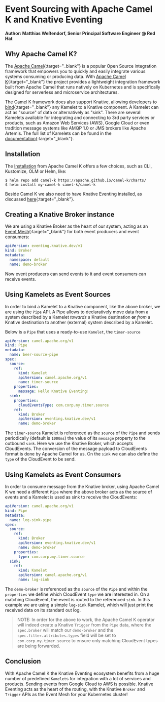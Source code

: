 # Event Sourcing with Apache Camel K and Knative Eventing

**Author: Matthias Weßendorf, Senior Principal Software Engineer @ Red Hat**

## Why Apache Camel K?

The [Apache Camel](https://camel.apache.org/){:target="_blank"} is a popular Open Source integration framework that empowers you to quickly and easily integrate various systems consuming or producing data. With [Apache Camel K](https://camel.apache.org/camel-k/latest){:target="_blank"} the project provides a lightweight integration framework built from Apache Camel that runs natively on Kubernetes and is specifically designed for serverless and microservice architectures.

The Camel K framework does also support Knative, allowing developers to [bind](https://camel.apache.org/camel-k/latest/kamelets/kamelets-user.html#kamelets-usage-binding){:target="_blank"} any Kamelet to a Knative component. A Kamelet can act as "source" of data or alternatively as "sink". There are several Kamelets available for integrating and connecting to 3rd party services or products, such as Amazon Web Services (AWS), Google Cloud or even tradition message systems like AMQP 1.0 or JMS brokers like Apache Artemis. The full list of Kamelets can be found in the [documentation](https://camel.apache.org/camel-kamelets/latest/index.html){:target="_blank"}.

## Installation

The [Installation](https://camel.apache.org/camel-k/next/installation/installation.html) from Apache Camel K offers a few choices, such as CLI, Kustomize, OLM or Helm, like:

```
$ helm repo add camel-k https://apache.github.io/camel-k/charts/
$ helm install my-camel-k camel-k/camel-k
```

Beside Camel K we also need to have Knative Eventing installed, as discussed [here](https://knative.dev/docs/install/yaml-install/eventing/install-eventing-with-yaml/){:target="_blank"}.

## Creating a Knative Broker instance

We are using a Knative Broker as the heart of our system, acting as an [Event Mesh](https://knative.dev/docs/eventing/event-mesh/){:target="_blank"} for both event producers and event consumers:

```yaml
apiVersion: eventing.knative.dev/v1
kind: Broker
metadata:
  namespace: default
  name: demo-broker
```

Now event producers can send events to it and event consumers can receive events.

## Using Kamelets as Event Sources

In order to bind a Kamelet to a Knative component, like the above broker, we are using the `Pipe` API. A Pipe allows to declaratively move data from a system described by a Kamelet _towards_ a Knative destination **or** _from_ a Knative destination to another (external) system described by a Kamelet.

Below is a `Pipe` that uses a ready-to-use `Kamelet`, the `timer-source`

```yaml
apiVersion: camel.apache.org/v1
kind: Pipe
metadata:
  name: beer-source-pipe
spec:
  source:
    ref:
      kind: Kamelet
      apiVersion: camel.apache.org/v1
      name: timer-source
    properties:
      message: Hello Knative Eventing!
  sink:
    properties:
      cloudEventsType: com.corp.my.timer.source
    ref:
      kind: Broker
      apiVersion: eventing.knative.dev/v1
      name: demo-broker
```

The `timer-source` Kamelet is referenced as the `source` of the `Pipe` and sends periodically (default is `1000ms`) the value of its `message` property to the outbound `sink`. Here we use the Knative Broker, which accepts CloudEvents. The conversion of the message payload to CloudEvents format is done by Apache Camel for us. On the `sink` we can also define the `type` of the CloudEvent to be send.

## Using Kamelets as Event Consumers

In order to consume message from the Knative broker, using Apache Camel K we need a different `Pipe` where the above broker acts as the source of events and a Kamelet is used as sink to receive the CloudEvents: 

```yaml
apiVersion: camel.apache.org/v1
kind: Pipe
metadata:
  name: log-sink-pipe
spec:
  source:
    ref:
      kind: Broker
      apiVersion: eventing.knative.dev/v1
      name: demo-broker
    properties:
      type: com.corp.my.timer.source
  sink:
    ref:
      kind: Kamelet
      apiVersion: camel.apache.org/v1
      name: log-sink
```

The `demo-broker` is referenced as the `source` of the `Pipe` and within the `properties` we define which CloudEvent `type` we are interested in. On a matching CloudEvent, the event is routed to the referenced `sink`. In this example we are using a simple `log-sink` Kamelet, which will just print the received data on its standard out log.

> NOTE: In order for the above to work, the Apache Camel K operator will indeed create a Knative `Trigger` from the `Pipe` data, where the `spec.broker` will match our `demo-broker` and the `spec.filter.attributes.types` field will be set to `com.corp.my.timer.source` to ensure only matching CloudEvent types are being forwarded.

## Conclusion

With Apache Camel K the Knative Eventing ecosystem benefits from a huge number of predefined `Kamelet`s for integration with a lot of services and products. Sending events from Google Cloud to AWS is possible. Knative Eventing acts as the heart of the routing, with the Knative `Broker` and `Trigger` APIs as the Event Mesh for your Kubernetes cluster!
